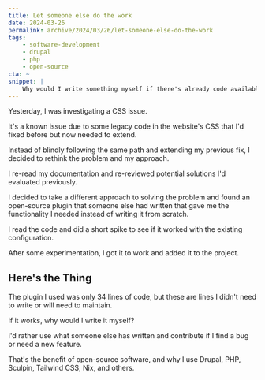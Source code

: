 ```yaml
---
title: Let someone else do the work
date: 2024-03-26
permalink: archive/2024/03/26/let-someone-else-do-the-work
tags:
    - software-development
    - drupal
    - php
    - open-source
cta: ~
snippet: |
    Why would I write something myself if there's already code available that solves my problem?
---
```


Yesterday, I was investigating a CSS issue.

It's a known issue due to some legacy code in the website's CSS that I'd fixed before but now needed to extend.

Instead of blindly following the same path and extending my previous fix, I decided to rethink the problem and my approach.

I re-read my documentation and re-reviewed potential solutions I'd evaluated previously.

I decided to take a different approach to solving the problem and found an open-source plugin that someone else had written that gave me the functionality I needed instead of writing it from scratch.

I read the code and did a short spike to see if it worked with the existing configuration.

After some experimentation, I got it to work and added it to the project.

## Here's the Thing

The plugin I used was only 34 lines of code, but these are lines I didn't need to write or will need to maintain.

If it works, why would I write it myself?

I'd rather use what someone else has written and contribute if I find a bug or need a new feature.

That's the benefit of open-source software, and why I use Drupal, PHP, Sculpin, Tailwind CSS, Nix, and others.

